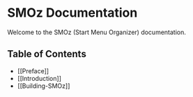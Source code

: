 SMOz Documentation
==================
Welcome to the SMOz (Start Menu Organizer) documentation. 

Table of Contents
-----------------

 * [[Preface]]
 * [[Introduction]]
 * [[Building-SMOz]]
